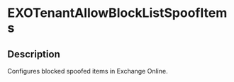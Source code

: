 
# EXOTenantAllowBlockListSpoofItems

## Description

Configures blocked spoofed items in Exchange Online.
